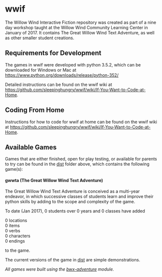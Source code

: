 # wwif

The Willow Wind Interactive Fiction repository was created as part of a
nine day workshop taught at the Willow Wind Community Learning Center in
January of 2017.  It contains The Great Willow Wind Text Adventure, as well as
other smaller student creations.

## Requirements for Development

The games in wwif were developed with python 3.5.2, which can be downloaded for Windows or Mac at https://www.python.org/downloads/release/python-352/

Detailed instructions can be found on the wwif wiki at https://github.com/sleepinghungry/wwif/wiki/If-You-Want-to-Code-at-Home.

## Coding From Home

Instructions for how to code for wwif at home can be found on the wwif wiki at https://github.com/sleepinghungry/wwif/wiki/If-You-Want-to-Code-at-Home.

## Available Games

Games that are either finished, open for play testing, or available for parents to try can be found in the [dist](https://github.com/sleepinghungry/wwif/tree/master/dist) folder above, which contains the following game(s):

#### gwwta (The Great Willow Wind Text Adventure)

The Great Willow Wind Text Adventure is conceived as a multi-year endeavor, in
which successive classes of students learn and improve their python skills by
adding to the scope and complexity of the game.

To date (Jan 2017), 0 students over 0 years and 0 classes have added  
  
0 locations  
0 items  
0 verbs  
0 characters  
0 endings  
  
to the game.

The current versions of the game in [dist](https://github.com/sleepinghungry/wwif/tree/master/dist) are simple demonstrations.

*All games were built using the [bwx-adventure](https://github.com/gever/bwx-adventure) module.*
